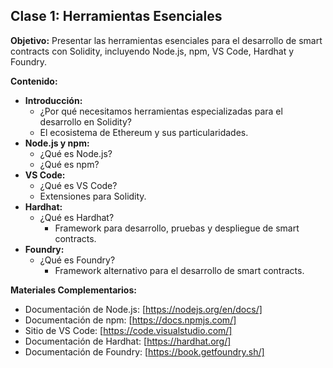## Clase 1: Herramientas Esenciales

**Objetivo:** Presentar las herramientas esenciales para el desarrollo de smart contracts con Solidity, incluyendo Node.js, npm, VS Code, Hardhat y Foundry.

**Contenido:**

  - **Introducción:**
      - ¿Por qué necesitamos herramientas especializadas para el desarrollo en Solidity?
      - El ecosistema de Ethereum y sus particularidades.
  - **Node.js y npm:**
      - ¿Qué es Node.js?
      - ¿Qué es npm?
  - **VS Code:**
      - ¿Qué es VS Code?
      - Extensiones para Solidity.
  - **Hardhat:**
      - ¿Qué es Hardhat?
          - Framework para desarrollo, pruebas y despliegue de smart contracts.
  - **Foundry:**
      - ¿Qué es Foundry?
          - Framework alternativo para el desarrollo de smart contracts.

**Materiales Complementarios:**

  - Documentación de Node.js: [https://nodejs.org/en/docs/]
  - Documentación de npm: [https://docs.npmjs.com/]
  - Sitio de VS Code: [https://code.visualstudio.com/]
  - Documentación de Hardhat: [https://hardhat.org/]
  - Documentación de Foundry: [https://book.getfoundry.sh/]

